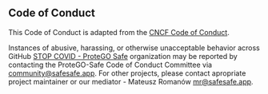 ## Code of Conduct

This Code of Conduct is adapted from the [CNCF Code of Conduct](https://github.com/cncf/foundation/blob/master/code-of-conduct.md).

Instances of abusive, harassing, or otherwise unacceptable behavior across GitHub [STOP COVID - ProteGO Safe](https://github.com/ProteGO-Safe) organization may be reported by contacting the ProteGO-Safe Code of Conduct Committee via community@safesafe.app. For other projects, please contact apropriate project maintainer or our mediator - Mateusz Romanów mr@safesafe.app.
